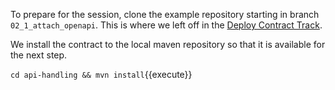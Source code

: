 To prepare for the session, clone the example repository starting in branch `02_1_attach_openapi`. This is where we left off in 
the [Deploy Contract Track](../01-deploy-contract).

We install the contract to the local maven repository so that it is available for the next step.

`cd api-handling && mvn install`{{execute}}


